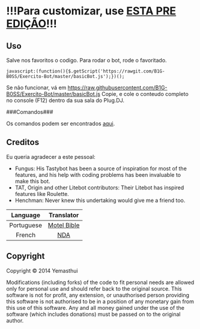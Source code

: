 
!!!Para customizar, use [ESTA PRE EDIÇÃO](https://github.com/B1G-B0SS/basicBot-customization)!!!
==============================================================================================

Uso
-----

Salve nos favoritos o codigo. Para rodar o bot, rode o favoritado.

`javascript:(function(){$.getScript('https://rawgit.com/B1G-B0SS/Exercito-Bot/master/basicBot.js');})();`

Se não funcionar, vá em https://raw.githubusercontent.com/B1G-B0SS/Exercito-Bot/master/basicBot.js Copie, e cole o conteudo completo no console (F12) dentro da sua sala do Plug.DJ.

###Comandos###

Os comandos podem ser encontrados [aqui](https://github.com/B1G-B0SS/Exercito-Bot/blob/master/commands.md).

Creditos
-------
Eu queria agradecer a este pessoal:

- Fungus: His Tastybot has been a source of inspiration for most of the features, and his help with coding problems has been invaluable to make this bot.
- TAT, Origin and other Litebot contributors: Their Litebot has inspired features like Roulette.
- Henchman: Never knew this undertaking would give me a friend too.

|Language | Translator|
|:------:|:---------:|
|Portuguese|[Motel Bible](https://github.com/motelbible)|
|French|[NDA](https://github.com/NDAthereal)|


Copyright
---------

Copyright &copy; 2014 Yemasthui

Modifications (including forks) of the code to fit personal needs are allowed only for personal use and should refer back to the original source.
This software is not for profit, any extension, or unauthorised person providing this software is not authorised to be in a position of any monetary gain from this use of this software. Any and all money gained under the use of the software (which includes donations) must be passed on to the original author.
